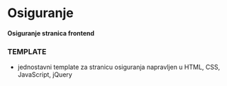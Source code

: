 # Osiguranje
#### Osiguranje stranica frontend
### TEMPLATE
  - jednostavni template za stranicu osiguranja napravljen u HTML, CSS, JavaScript, jQuery
